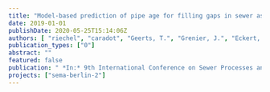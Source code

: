 ```yaml
---
title: "Model-based prediction of pipe age for filling gaps in sewer asset data"
date: 2019-01-01
publishDate: 2020-05-25T15:14:06Z
authors: [ "riechel", "caradot", "Geerts, T.", "Grenier, J.", "Eckert, E.", "Lengemann, N.", "Ringe, A.", "rouault" ]
publication_types: ["0"]
abstract: ""
featured: false
publication: " *In:* 9th International Conference on Sewer Processes and Networks. Aalborg, Denmark"
projects: ["sema-berlin-2"]
---
```


